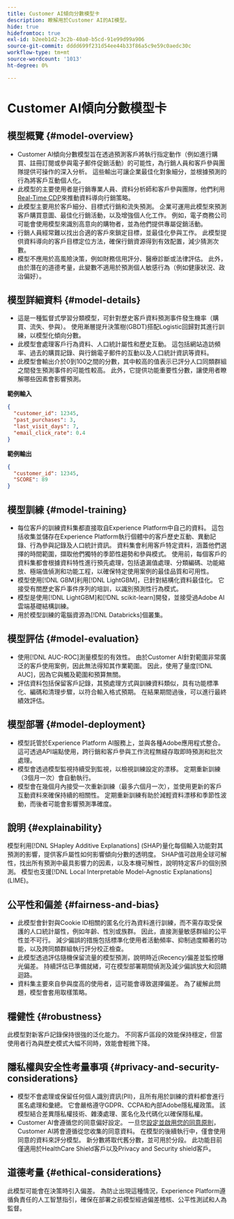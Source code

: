 ```yaml
---
title: Customer AI傾向分數模型卡
description: 瞭解用於Customer AI的AI模型。
hide: true
hidefromtoc: true
exl-id: b2eeb1d2-3c2b-40a0-b5cd-91e99d99a906
source-git-commit: dddd699f231d54ee44b33f86a5c9e59c0aedc30c
workflow-type: tm+mt
source-wordcount: '1013'
ht-degree: 0%

---
```


# Customer AI傾向分數模型卡

## 模型概覽 {#model-overview}

* Customer AI傾向分數模型旨在透過預測客戶將執行指定動作（例如進行購買、註冊訂閱或參與電子郵件促銷活動）的可能性，為行銷人員和客戶參與團隊提供可操作的深入分析。 這些輸出可讓企業最佳化對象細分，並根據預測的行為將客戶互動個人化。
* 此模型的主要使用者是行銷專業人員、資料分析師和客戶參與團隊，他們利用[Real-Time CDP](../../../rtcdp/home.md)來推動資料導向行銷策略。
* 此模型主要用於客戶細分、目標式行銷和流失預測。 企業可運用此模型來預測客戶購買意圖、最佳化行銷活動，以及增強個人化工作。 例如，電子商務公司可能會使用模型來識別高意向的購物者，並為他們提供專屬促銷活動。
* 行銷人員經常難以找出合適的客戶來鎖定目標，並最佳化參與工作。 此模型提供資料導向的客戶目標定位方法，確保行銷資源得到有效配置，減少猜測次數。
* 模型不應用於高風險決策，例如財務信用評分、醫療診斷或法律評估。 此外，由於潛在的道德考量，此變數不適用於預測個人敏感行為（例如健康狀況、政治偏好）。

## 模型詳細資料 {#model-details}

* 這是一種監督式學習分類模型，可針對歷史客戶資料預測事件發生機率（購買、流失、參與）。 使用漸層提升決策樹(GBDT)搭配Logistic回歸對其進行訓練，以模型化傾向分數。
* 此模型會處理客戶行為資料、人口統計屬性和歷史互動。 這包括網站造訪頻率、過去的購買記錄、與行銷電子郵件的互動以及人口統計資訊等資料。
* 此模型會輸出介於0到100之間的分數，其中較高的值表示已評分人口同類群組之間發生預測事件的可能性較高。 此外，它提供功能重要性分數，讓使用者瞭解哪些因素會影響預測。

**範例輸入**

```json
{ 
  "customer_id": 12345, 
  "past_purchases": 3, 
  "last_visit_days": 7,
  "email_click_rate": 0.4 
}
```

**範例輸出**

```json
{ 
  "customer_id": 12345,
  "SCORE": 89 
}
```

## 模型訓練 {#model-training}

* 每位客戶的訓練資料集都直接取自Experience Platform中自己的資料。 這包括收集並儲存在Experience Platform執行個體中的客戶歷史互動、異動記錄、行為參與記錄及人口統計資訊。 資料集會利用客戶特定資料，涵蓋他們選擇的時間範圍，擷取他們獨特的季節性趨勢和參與模式。 使用前，每個客戶的資料集都會根據資料特性進行預先處理，包括遺漏值處理、分類編碼、功能縮放、極端值偵測和功能工程，以確保特定使用案例的最佳品質和可用性。
* 模型使用[!DNL GBM]利用[!DNL LightGBM]，已針對結構化資料最佳化。 它接受有關歷史客戶事件序列的培訓，以識別預測性行為模式。
* 模型是使用[!DNL LightGBM]和[!DNL scikit-learn]開發，並接受過Adobe AI雲端基礎結構訓練。
* 用於模型訓練的電腦資源為[!DNL Databricks]個叢集。

## 模型評估 {#model-evaluation}

* 使用[!DNL AUC-ROC]測量模型的有效性。 由於Customer AI針對範圍非常廣泛的客戶使用案例，因此無法得知其作業範圍。 因此，使用了量度[!DNL AUC]，因為它與觸及範圍和預算無關。
* 評估資料包括保留客戶記錄，其預處理方式與訓練資料類似，具有功能標準化、編碼和清理步驟，以符合輸入格式預期。 在結果期間過後，可以進行最終績效評估。

## 模型部署 {#model-deployment}

* 模型託管於Experience Platform AI服務上，並與各種Adobe應用程式整合。 這可透過API端點使用，跨行銷和客戶參與工作流程無縫存取即時預測和批次處理。
* 模型會透過模型監視持續受到監視，以檢視訓練設定的漂移。 定期重新訓練（3個月一次）會自動執行。
* 模型會在幾個月內接受一次重新訓練（最多六個月一次），並使用更新的客戶互動資料來確保持續的相關性。 定期重新訓練有助於減輕資料漂移和季節性波動，而後者可能會影響預測準確度。

## 說明 {#explainability}

模型利用[!DNL SHapley Additive Explanations] (SHAP)量化每個輸入功能對其預測的影響，提供客戶屬性如何影響傾向分數的透明度。 SHAP值可啟用全球可解性，找出所有預測中最具影響力的因素，以及本機可解性，說明特定客戶的個別預測。 模型也支援[!DNL Local Interpretable Model-Agnostic Explanations] (LIME)。

## 公平性和偏差 {#fairness-and-bias}

* 此模型會針對與Cookie ID相關的匿名化行為資料進行訓練，而不需存取受保護的人口統計屬性，例如年齡、性別或族群。 因此，直接測量敏感群組的公平性並不可行。 減少偏誤的措施包括標準化使用者活動頻率、抑制過度顯著的功能，以及跨同類群組執行評分校正檢查。
* 此模型透過評估隨機保留流量的模型預測，說明時近(Recency)偏差並監控曝光偏差。 持續評估已準備就緒，可在模型部署期間偵測及減少偏誤放大和回饋迴路。
* 資料集主要來自參與度高的使用者，這可能會導致選擇偏差。 為了緩解此問題，模型會套用取樣策略。

## 穩健性 {#robustness}

此模型對新客戶記錄保持很強的泛化能力。 不同客戶區段的效能保持穩定，但當使用者行為與歷史模式大幅不同時，效能會輕微下降。

## 隱私權與安全性考量事項 {#privacy-and-security-considerations}

* 模型不會處理或保留任何個人識別資訊(PII)，且所有用於訓練的資料都會進行匿名處理和彙總。 它會嚴格遵守GDPR、CCPA和內部Adobe隱私權政策。 該模型結合差異隱私權技術、雜湊處理、匿名化及代碼化以確保隱私權。
* Customer AI會遵循您的同意偏好設定。 一旦您[設定並啟用您的同意原則](../../../data-governance/policies/user-guide.md#create-a-consent-policy)，Customer AI將會遵循從您收集的同意資料。 在模型的後續執行中，僅會使用同意的資料來評分模型。 新分數將取代舊分數，並可用於分段。 此功能目前僅適用於HealthCare Shield客戶以及Privacy and Security shield客戶。

## 道德考量 {#ethical-considerations}

此模型可能會在決策時引入偏差。 為防止出現這種情況，Experience Platform遵循負責任的人工智慧指引，確保在部署之前模型經過偏差稽核、公平性測試和人為監督。
